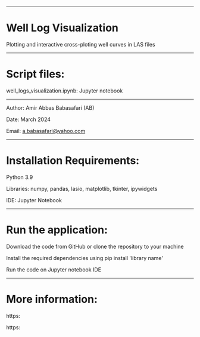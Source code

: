 --------------------------------------------------------------------------------------------------------------------------------------
# Well Log Visualization

Plotting and interactive cross-ploting well curves in LAS files

--------------------------------------------------------------------------------------------------------------------------------------
# Script files:

well_logs_visualization.ipynb: Jupyter notebook

--------------------------------------------------------------------------------------------------------------------------------------

Author: Amir Abbas Babasafari (AB)

Date: March 2024

Email: a.babasafari@yahoo.com

--------------------------------------------------------------------------------------------------------------------------------------
# Installation Requirements:

Python 3.9

Libraries: numpy, pandas, lasio, matplotlib, tkinter, ipywidgets

IDE: Jupyter Notebook

--------------------------------------------------------------------------------------------------------------------------------------
# Run the application:

Download the code from GitHub or clone the repository to your machine

Install the required dependencies using pip install 'library name'

Run the code on Jupyter notebook IDE

--------------------------------------------------------------------------------------------------------------------------------------
# More information:

https:

https:


